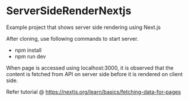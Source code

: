 # ServerSideRenderNextjs
Example project that shows server side rendering using Next.js

After cloning, use following commands to start server.

- npm install
- npm run dev

When page is accessed using localhost:3000, it is observed that the content is fetched from API on server side before it is rendered on client side. 


Refer tutorial @ https://nextjs.org/learn/basics/fetching-data-for-pages
